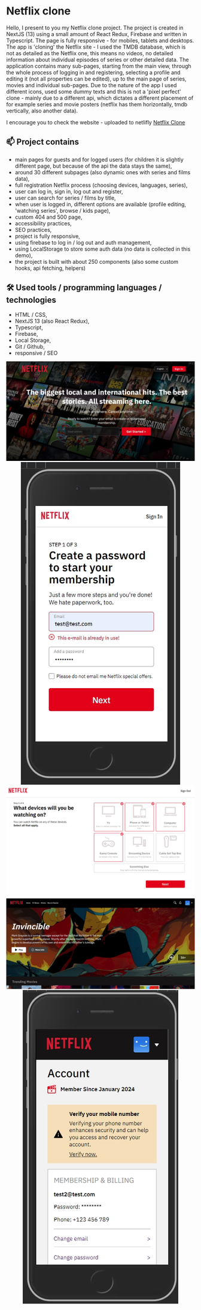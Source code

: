 <h1>Netflix clone</h1>

<p>Hello, I present to you my Netflix clone project. The project is created in NextJS (13) using a small amount of React Redux, Firebase and written in Typescript. The page is fully responsive - for mobiles, tablets and desktops. The app is 'cloning' the Netflix site - I used the TMDB database, which is not as detailed as the Netflix one, this means no videos, no detailed information about individual episodes of series or other detailed data. The application contains many sub-pages, starting from the main view, through the whole process of logging in and registering, selecting a profile and editing it (not all properties can be edited), up to the main page of series, movies and individual sub-pages. Due to the nature of the app I used different icons, used some dummy texts and this is not a 'pixel perfect' clone - mainly due to a different api, which dictates a different placement of for example series and movie posters (netflix has them horizontally, tmdb vertically, also another data).</p>

<p>I encourage you to check the website - uploaded to netlifly <a href='https://netflixcloneen.vercel.app'>Netflix Clone</a></p>

<h2>📫 Project contains</h2>

-   main pages for guests and for logged users (for children it is slightly different page, but because of the api the data stays the same),
-   around 30 different subpages (also dynamic ones with series and films data),
-   full registration Netflix process (choosing devices, languages, series),
-   user can log in, sign in, log out and register,
-   user can search for series / films by title,
-   when user is logged in, different options are available (profile editing, 'watching series', browse / kids page),
-   custom 404 and 500 page,
-   accessibility practices,
-   SEO practices,
-   project is fully responsive,
-   using firebase to log in / log out and auth management,
-   using LocalStorage to store some auth data (no data is collected in this demo),
-   the project is built with about 250 components (also some custom hooks, api fetching, helpers)

<h2>🛠 Used tools / programming languages / technologies</h2>

-   HTML / CSS,
-   NextJS 13 (also React Redux),
-   Typescript,
-   Firebase,
-   Local Storage,
-   Git / Github,
-   responsive / SEO

<div align='center'>
 <img src='./src/assets/readme/photo1.jpg'>
 <img src='./src/assets/readme/photo2.jpg'>
 <img src='./src/assets/readme/photo3.jpg'>
 <img src='./src/assets/readme/photo4.jpg'>
 <img src='./src/assets/readme/photo5.jpg'>
</div>
